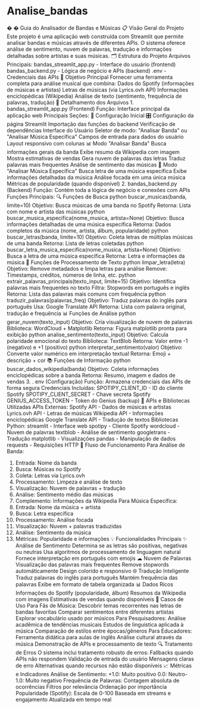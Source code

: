 # Analise_bandas
�
�
 Guia do Analisador de Bandas e Músicas
 📋
 Visão Geral do Projeto
 Este projeto é uma aplicação web construída com Streamlit que permite analisar bandas e músicas
 através de diferentes APIs. O sistema oferece análise de sentimento, nuvem de palavras, tradução e
 informações detalhadas sobre artistas e suas músicas.
 🗂
 Estrutura do Projeto
 Arquivos Principais:
 bandas_streamlit_app.py - Interface do usuário (frontend)
 bandas_backend.py - Lógica de negócio e APIs (backend)
 .env - Credenciais das APIs
 🎯
 Objetivo Principal
 Fornecer uma ferramenta completa para análise musical que combina:
 Dados do Spotify (informações de músicas e artistas)
 Letras de músicas (via Lyrics.ovh API)
 Informações enciclopédicas (Wikipedia)
 Análise de texto (sentimento, frequência de palavras, tradução)
 📁
 Detalhamento dos Arquivos
 1. 
bandas_streamlit_app.py (Frontend)
 Função: Interface principal da aplicação web
 Principais Seções:
 🔧
 Configuração Inicial
 🎛
 Configuração da página Streamlit
 Importação das funções do backend
 Verificação de dependências
 Interface do Usuário
 Seletor de modo: "Analisar Banda" ou "Analisar Música Específica"
 Campos de entrada para dados do usuário
Layout responsivo com colunas
 📊
 Modo "Analisar Banda"
 Busca informações gerais da banda
 Exibe resumo da Wikipedia com imagem
 Mostra estimativas de vendas
 Gera nuvem de palavras das letras
 Traduz palavras mais frequentes
 Análise de sentimento das músicas
 🎵
 Modo "Analisar Música Específica"
 Busca letra de uma música específica
 Exibe informações detalhadas da música
 Análise focada em uma única música
 Métricas de popularidade (quando disponível)
 2. 
bandas_backend.py (Backend)
 Função: Contém toda a lógica de negócio e conexões com APIs
 Funções Principais:
 🔍
 Funções de Busca
 python
 buscar_musicas(banda, limite=10)
 Objetivo: Busca músicas de uma banda no Spotify
 Retorna: Lista com nome e artista das músicas
 python
 buscar_musica_especifica(nome_musica, artista=None)
 Objetivo: Busca informações detalhadas de uma música específica
 Retorna: Dados completos da música (nome, artista, álbum, popularidade)
 python
 buscar_letras(banda, limite=10)
Objetivo: Coleta letras de múltiplas músicas de uma banda
 Retorna: Lista de letras coletadas
 python
 buscar_letra_musica_especifica(nome_musica, artista=None)
 Objetivo: Busca a letra de uma música específica
 Retorna: Letra e informações da música
 🧹
 Funções de Processamento de Texto
 python
 limpar_letra(letra)
 Objetivo: Remove metadados e limpa letras para análise
 Remove: Timestamps, créditos, números de linha, etc.
 python
 extrair_palavras_principais(texto_input, limite=15)
 Objetivo: Identifica palavras mais frequentes no texto
 Filtra: Stopwords em português e inglês
 Retorna: Lista das palavras mais comuns com frequência
 python
 traduzir_palavras(palavras_freq)
 Objetivo: Traduz palavras do inglês para português
 Usa: Google Translate API
 Retorna: Lista com palavra original, tradução e frequência
 📊
 Funções de Análise
 python
 gerar_nuvem(texto_input)
 Objetivo: Cria visualização de nuvem de palavras
 Biblioteca: WordCloud + Matplotlib
Retorna: Figura matplotlib pronta para exibição
 python
 analise_sentimento(texto_input)
 Objetivo: Calcula polaridade emocional do texto
 Biblioteca: TextBlob
 Retorna: Valor entre -1 (negativo) e +1 (positivo)
 python
 interpretar_sentimento(valor)
 Objetivo: Converte valor numérico em interpretação textual
 Retorna: Emoji + descrição + cor
 📚
 Funções de Informação
 python
 buscar_dados_wikipedia(banda)
 Objetivo: Coleta informações enciclopédicas sobre a banda
 Retorna: Resumo, imagem e dados de vendas
 3. .
 env (Configuração)
 Função: Armazena credenciais das APIs de forma segura
 Credenciais Incluídas:
 SPOTIPY_CLIENT_ID - ID do cliente Spotify
 SPOTIPY_CLIENT_SECRET - Chave secreta Spotify
 GENIUS_ACCESS_TOKEN - Token do Genius (backup)
 🔧
 APIs e Bibliotecas Utilizadas
 APIs Externas:
 Spotify API - Dados de músicas e artistas
 Lyrics.ovh API - Letras de músicas
 Wikipedia API - Informações enciclopédicas
Google Translate API - Tradução de textos
 Bibliotecas Python:
 streamlit - Interface web
 spotipy - Cliente Spotify
 wordcloud - Nuvem de palavras
 textblob - Análise de sentimento
 googletrans - Tradução
 matplotlib - Visualizações
 pandas - Manipulação de dados
 requests - Requisições HTTP
 🚀
 Fluxo de Funcionamento
 Para Análise de Banda:
 1. Entrada: Nome da banda
 2. Busca: Músicas no Spotify
 3. Coleta: Letras via Lyrics.ovh
 4. Processamento: Limpeza e análise de texto
 5. Visualização: Nuvem de palavras + tradução
 6. Análise: Sentimento médio das músicas
 7. Complemento: Informações da Wikipedia
 Para Música Específica:
 1. Entrada: Nome da música + artista
 2. Busca: Letra específica
 3. Processamento: Análise focada
 4. Visualização: Nuvem + palavras traduzidas
 5. Análise: Sentimento da música
 6. Métricas: Popularidade e informações
 💡
 Funcionalidades Principais
 ✨
 Análise de Sentimento
 Determina se as letras são positivas, negativas ou neutras
Usa algoritmos de processamento de linguagem natural
 Fornece interpretação em português com emojis
 ☁
 Nuvem de Palavras
 Visualização das palavras mais frequentes
 Remove stopwords automáticamente
 Design colorido e responsivo
 🌐
 Tradução Inteligente
 Traduz palavras do inglês para português
 Mantém frequência das palavras
 Exibe em formato de tabela organizada
 📊
 Dados Ricos
 Informações do Spotify (popularidade, álbum)
 Resumos da Wikipedia com imagens
 Estimativas de vendas quando disponíveis
 🎯
 Casos de Uso
 Para Fãs de Música:
 Descobrir temas recorrentes nas letras de bandas favoritas
 Comparar sentimentos entre diferentes artistas
 Explorar vocabulário usado por músicos
 Para Pesquisadores:
 Análise acadêmica de tendências musicais
 Estudos de linguística aplicada à música
 Comparação de estilos entre épocas/gêneros
 Para Educadores:
 Ferramenta didática para aulas de inglês
 Análise cultural através da música
 Demonstração de APIs e processamento de texto
 🔍
 Tratamento de Erros
O sistema inclui tratamento robusto de erros:
 Fallbacks quando APIs não respondem
 Validação de entrada do usuário
 Mensagens claras de erro
 Alternativas quando recursos não estão disponíveis
 📈
 Métricas e Indicadores
 Análise de Sentimento:
 +1.0: Muito positivo
 0.0: Neutro-1.0: Muito negativo
 Frequência de Palavras:
 Contagem absoluta de ocorrências
 Filtros por relevância
 Ordenação por importância
 Popularidade (Spotify):
 Escala de 0-100
 Baseada em streams e engajamento
 Atualizada em tempo real
